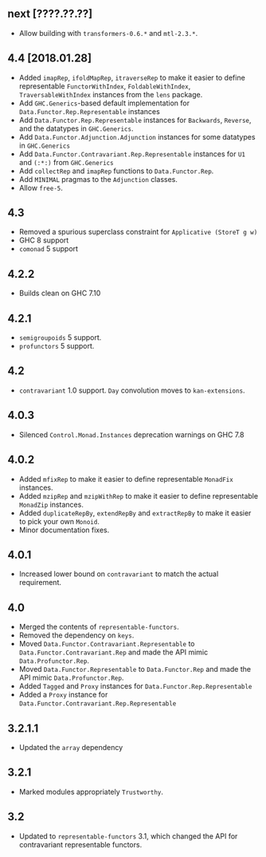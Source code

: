 next [????.??.??]
-----------------
* Allow building with `transformers-0.6.*` and `mtl-2.3.*`.

4.4 [2018.01.28]
----------------
* Added `imapRep`, `ifoldMapRep`, `itraverseRep` to make it easier to define representable `FunctorWithIndex`, `FoldableWithIndex`, `TraversableWithIndex` instances from the `lens` package.
* Add `GHC.Generics`-based default implementation for `Data.Functor.Rep.Representable` instances
* Add `Data.Functor.Rep.Representable` instances for `Backwards`, `Reverse`, and the datatypes in `GHC.Generics`.
* Add `Data.Functor.Adjunction.Adjunction` instances for some datatypes in `GHC.Generics`
* Add `Data.Functor.Contravariant.Rep.Representable` instances for `U1` and `(:*:)` from `GHC.Generics`
* Add `collectRep` and `imapRep` functions to `Data.Functor.Rep`.
* Add `MINIMAL` pragmas to the `Adjunction` classes.
* Allow `free-5`.

4.3
---
* Removed a spurious superclass constraint for `Applicative (StoreT g w)`
* GHC 8 support
* `comonad` 5 support

4.2.2
-----
* Builds clean on GHC 7.10

4.2.1
-----
* `semigroupoids` 5 support.
* `profunctors` 5 support.

4.2
---
* `contravariant` 1.0 support. `Day` convolution moves to `kan-extensions`.

4.0.3
-----
* Silenced `Control.Monad.Instances` deprecation warnings on GHC 7.8

4.0.2
-----
* Added `mfixRep` to make it easier to define representable `MonadFix` instances.
* Added `mzipRep` and `mzipWithRep` to make it easier to define representable `MonadZip` instances.
* Added `duplicateRepBy`, `extendRepBy` and `extractRepBy` to make it easier to pick your own `Monoid`.
* Minor documentation fixes.

4.0.1
-----
* Increased lower bound on `contravariant` to match the actual requirement.

4.0
---
* Merged the contents of `representable-functors`.
* Removed the dependency on `keys`.
* Moved `Data.Functor.Contravariant.Representable` to `Data.Functor.Contravariant.Rep` and made the API mimic `Data.Profunctor.Rep`.
* Moved `Data.Functor.Representable` to `Data.Functor.Rep` and made the API mimic `Data.Profunctor.Rep`.
* Added `Tagged` and `Proxy` instances for `Data.Functor.Rep.Representable`
* Added a `Proxy` instance for `Data.Functor.Contravariant.Rep.Representable`

3.2.1.1
-------
* Updated the `array` dependency

3.2.1
-----
* Marked modules appropriately `Trustworthy`.

3.2
---
* Updated to `representable-functors` 3.1, which changed the API for contravariant representable functors.
